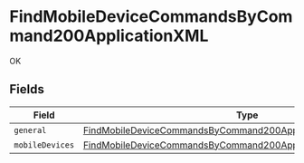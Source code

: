 # FindMobileDeviceCommandsByCommand200ApplicationXML

OK


## Fields

| Field                                                                                                                                                         | Type                                                                                                                                                          | Required                                                                                                                                                      | Description                                                                                                                                                   |
| ------------------------------------------------------------------------------------------------------------------------------------------------------------- | ------------------------------------------------------------------------------------------------------------------------------------------------------------- | ------------------------------------------------------------------------------------------------------------------------------------------------------------- | ------------------------------------------------------------------------------------------------------------------------------------------------------------- |
| `general`                                                                                                                                                     | [FindMobileDeviceCommandsByCommand200ApplicationXMLGeneral](../../models/operations/findmobiledevicecommandsbycommand200applicationxmlgeneral.md)             | :heavy_minus_sign:                                                                                                                                            | N/A                                                                                                                                                           |
| `mobileDevices`                                                                                                                                               | [FindMobileDeviceCommandsByCommand200ApplicationXMLMobileDevices](../../models/operations/findmobiledevicecommandsbycommand200applicationxmlmobiledevices.md) | :heavy_minus_sign:                                                                                                                                            | N/A                                                                                                                                                           |